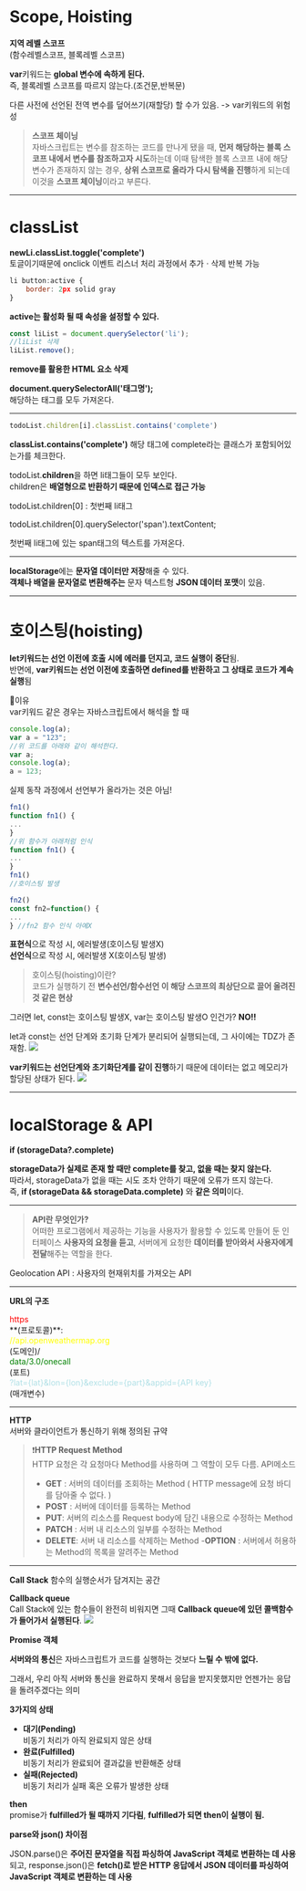 <h1>Scope, Hoisting</h1>

**지역 레벨 스코프**<br>(함수레벨스코프, 블록레벨 스코프)<br>

**var**키워드는 **global 변수에 속하게 된다.** <br> 즉, 블록레벨 스코프를 따르지 않는다.(조건문,반복문)<br>

다른 사전에 선언된 전역 변수를 덮어쓰기(재할당) 할 수가 있음. -> var키워드의 위험성

>**스코프 체이닝**<br>
자바스크립트는 변수를 참조하는 코드를 만나게 됐을 때, **먼저 해당하는 블록 스코프 내에서 변수를 참조하고자 시도**하는데 이때 탐색한 블록 스코프 내에 해당 변수가 존재하지 않는 경우, **상위 스코프로 올라가 다시 탐색을 진행**하게 되는데 이것을 **스코프 체이닝**이라고 부른다.
---
<h1>classList</h1>

**newLi.classList.toggle('complete')** <br>
토글이기때문에 onclick 이벤트 리스너 처리 과정에서 추가ㆍ삭제 반복 가능

~~~javascript
li button:active {
    border: 2px solid gray
}
~~~
**active는 활성화 될 때 속성을 설정할 수 있다.**

~~~javascript
const liList = document.querySelector('li');
//liList 삭제
liList.remove();
~~~

**remove를 활용한 HTML 요소 삭제**

**document.querySelectorAll('태그명');**<br>
해당하는 태그를 모두 가져온다.

---

~~~javascript
todoList.children[i].classList.contains('complete')
~~~
**classList.contains('complete')** 
해당 태그에 complete라는 클래스가 포함되어있는가를 체크한다.

todoList.**children**을 하면 li태그들이 모두 보인다.<br>
children은 **배열형으로 반환하기 때문에 인덱스로 접근 가능**

todoList.children[0] : 첫번째 li태그

todoList.children[0].querySelector('span').textContent;

첫번째 li태그에 있는 span태그의 텍스트를 가져온다.

---

**localStorage**에는 **문자열 데이터만 저장**해줄 수 있다.<br>
**객체나 배열을 문자열로 변환해주는** 문자 텍스트형 **JSON 데이터 포맷**이 있음.

---

<h1>호이스팅(hoisting)</h1>

**let키워드는 선언 이전에 호출 시에 에러를 던지고, 코드 실행이 중단**됨.<br>
반면에, **var키워드는 선언 이전에 호출하면 defined를 반환하고 그 상태로 코드가 계속 실행**됨 

🔴이유 <br>
var키워드 같은 경우는 자바스크립트에서 해석을 할 때
~~~javascript
console.log(a);
var a = "123";
//위 코드를 아래와 같이 해석한다.
var a;
console.log(a);
a = 123;
~~~ 

실제 동작 과정에서 선언부가 올라가는 것은 아님!

~~~javascript
fn1()
function fn1() {
...
} 
//위 함수가 아래처럼 인식
function fn1() {
...
}
fn1()
//호이스팅 발생

fn2()
const fn2=function() {
...
} //fn2 함수 인식 아예X
~~~

**표현식**으로 작성 시, 에러발생(호이스팅 발생X)<br>
**선언식**으로 작성 시, 에러발생 X(호이스팅 발생)<br>

>호이스팅(hoisting)이란?<br>
코드가 실행하기 전 **변수선언/함수선언 이 해당 스코프의 최상단으로 끌어 올려진 것 같은 현상**

그러면 let, const는 호이스팅 발생X, var는 호이스팅 발생O 인건가? **NO!!** <br>

let과 const는 선언 단계와 초기화 단계가 분리되어 실행되는데, 그 사이에는 TDZ가 존재함.
<img src="TDZ.png">

**var키워드는 선언단계와 초기화단계를 같이 진행**하기 때문에 데이터는 없고 메모리가 할당된 상태가 된다.
<img src="var.png">

---

<h1>localStorage & API</h1>

 **if (storageData?.complete)**<br>

**storageData가 실제로 존재 할 때만 complete를 찾고, 없을 때는 찾지 않는다.**<br>
따라서, storageData가 없을 때는 시도 조차 안하기 때문에 오류가 뜨지 않는다.<br>
즉, **if (storageData && storageData.complete)** 와 **같은 의미**이다.

---

>**API란 무엇인가?**<br>
어떠한 프로그램에서 제공하는 기능을 사용자가 활용할 수 있도록 만들어 둔 인터페이스
**사용자의 요청을 듣고**, 서버에게 요청한 **데이터를 받아와서 사용자에게 전달**해주는 역할을 한다.

Geolocation API : 사용자의 현재위치를 가져오는 API

---

**URL의 구조**<br>
<div style="color:red">https</div> **(프로토콜)**:<div style="color:yellow"> //api.openweathermap.org</div>(도메인)/<div style="color:green">data/3.0/onecall</div>(포트)<div style="color:powderblue">?lat={lat}&lon={lon}&exclude={part}&appid={API key}</div>(매개변수)

---

**HTTP**<br>
서버와 클라이언트가 통신하기 위해 정의된 규약

> ❗️**HTTP Request Method**<br>
HTTP 요청은 각 요청마다 Method를 사용하며 그 역할이 모두 다름.
> API메소드
> - **GET** : 서버의 데이터를 조회하는 Method ( HTTP message에 요청 바디를 담아줄 수 없다. )
> - **POST** : 서버에 데이터를 등록하는 Method
> - **PUT**: 서버의 리소스를 Request body에 담긴 내용으로 수정하는 Method
> - **PATCH** : 서버 내 리소스의 일부를 수정하는 Method
> - **DELETE**: 서버 내 리소스를 삭제하는 Method
> -**OPTION** : 서버에서 허용하는 Method의 목록을 알려주는 Method

---

**Call Stack**
함수의 실행순서가 담겨지는 공간

**Callback queue**<br>
Call Stack에 있는 함수들이 완전히 비워지면 그때 **Callback queue에 있던 콜백함수가 들어가서 실행된다**.
<img src="callback queue.png">

**Promise 객체**<br>

**서버와의 통신**은 자바스크립트가 코드를 실행하는 것보다 **느릴 수 밖에 없다.**<br>

그래서, 우리 아직 서버와 통신을 완료하지 못해서 응답을 받지못했지만 언젠가는 응답을 돌려주겠다는 의미

**3가지의 상태**<br>
- **대기(Pending)**<br>비동기 처리가 아직 완료되지 않은 상태
- **완료(Fulfilled)**<br>비동기 처리가 완료되어 결과값을 반환해준 상태
- **실패(Rejected)**<br> 비동기 처리가 실패 혹은 오류가 발생한 상태

**then**<br>
promise가 **fulfilled가 될 때까지 기다림**, **fulfilled가 되면 then이 실행이 됨.**

**parse와 json() 차이점**<br>

JSON.parse()은 **주어진 문자열을 직접 파싱하여 JavaScript 객체로 변환하는 데 사용**되고, response.json()은 **fetch()로 받은 HTTP 응답에서 JSON 데이터를 파싱하여 JavaScript 객체로 변환하는 데 사용**